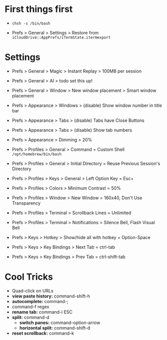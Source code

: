 # First things first

- `chsh -s /bin/bash`

- Prefs > General > Settings > Restore from `iCloudDrive::AppPrefs/iTermState.itermexport`



# Settings

- Prefs > General > Magic > Instant Replay > 100MB per session
- Prefs > General > AI > todo set this up!
- Prefs > General > Window > New window placement > Smart window placement

- Prefs > Appearance > Windows > (disable) Show window number in title bar
- Prefs > Appearance > Tabs > (disable) Tabs have Close Buttons
- Prefs > Appearance > Tabs > (disable) Show tab numbers
- Prefs > Appearance > Dimming > 20%

- Prefs > Profiles > General > Command = Custom Shell `/opt/homebrew/bin/bash`
- Prefs > Profiles > General > Initial Directory = Reuse Previous Session's Directory
- Prefs > Profiles > Keys > General > Left Option Key = Esc+
- Prefs > Profiles > Colors > Minimum Contrast = 50%
- Prefs > Profiles > Window > New Window = 160x40, Don't Use Transparency
- Prefs > Profiles > Terminal > Scrollback Lines = Unlimited
- Prefs > Profiles > Terminal > Notifications > Silence Bell, Flash Visual Bell

- Prefs > Keys > Hotkey > Show/hide all with hotkey = Option-Space
- Prefs > Keys > Key Bindings > Next Tab = ctrl-tab
- Prefs > Keys > Key Bindings > Prev Tab = ctrl-shift-tab



Cool Tricks
===========
- Quad-click on URLs
- **view paste history:** command-shift-h
- **autocomplete:** command-;
- command-f <click magnifying glass> regex
- **rename tab:** command-i <tabname> ESC
- **split:** command-d
  - **switch panes:** command-option-arrow
  - **horizontal split:** command-shift-d
- **reset scrollback:** command-k
